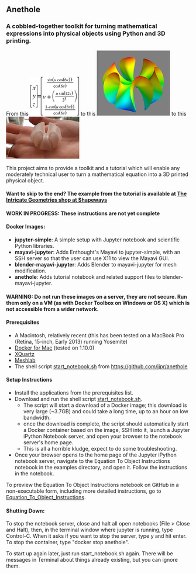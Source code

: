 ## Anethole
### A cobbled-together toolkit for turning mathematical expressions into physical objects using Python and 3D printing.  

From this ![the equation][equation] to this ![the figure][figure] to this ![the printed object][object]

This project aims to provide a toolkit and a tutorial which will enable any moderately technical user to turn a mathematical equation into a 3D printed physical object.  

#### Want to skip to the end?  The example from the tutorial is available at [The Intricate Geometries shop at Shapeways][8]

#### WORK IN PROGRESS:  These instructions are not yet complete

#### Docker Images:  
- **jupyter-simple**:  A simple setup with Jupyter notebook and scientific Python libraries. 
- **mayavi-jupyter**:  Adds Enthought's Mayavi to jupyter-simple, with an SSH server so that the user can use X11 to view the Mayavi GUI.  
- **blender-mayavi-jupyter**:  Adds Blender to mayavi-jupyter for mesh modification.  
- **anethole**:  Adds tutorial notebook and related support files to blender-mayavi-jupyter.  

#### WARNING:  Do not run these images on a server, they are not secure.  Run them only on a VM (as with Docker Toolbox on Windows or OS X) which is not accessible from a wider network.

#### Prerequisites
- A Macintosh, relatively recent (this has been tested on a MacBook Pro (Retina, 15-inch, Early 2013) running Yosemite)
- [Docker for Mac][3] (tested on 1.10.0)
- [XQuartz][4]
- [Meshlab][5]
- The shell script [start_notebook.sh][6] from https://github.com/jjpr/anethole

#### Setup Instructions
- Install the applications from the prerequisites list.  
- Download and run the shell script [start_notebook.sh][6].  
  - The script will start a download of a Docker image;  this download is very large (~3.7GB) and could take a long time, up to an hour on low bandwidth.  
  - once the download is complete, the script should automatically start a Docker container based on the image, SSH into it, launch a Jupyter iPython Notebook server, and open your browser to the notebook server's home page.  
  - This is all a horrible kludge, expect to do some troubleshooting.  
- Once your browser opens to the home page of the Jupyter iPython notebook server, navigate to the Equation To Object Instructions notebook in the examples directory, and open it.  Follow the instructions in the notebook.  

To preview the Equation To Object Instructions notebook on GitHub in a non-executable form, including more detailed instructions, go to [Equation_To_Object_Instructions][7].

#### Shutting Down:  
To stop the notebook server, close and halt all open notebooks (File > Close and Halt), then, in the terminal window where jupyter is running, type Control-C.  When it asks if you want to stop the server, type y and hit enter.  To stop the container, type "docker stop anethole".  

To start up again later, just run start_notebook.sh again.  There will be messages in Terminal about things already existing, but you can ignore them.  
  

[equation]: docker/anethole/images/ruffle_equation.png
[figure]: docker/anethole/images/wrapped_ruffle.png
[object]: docker/anethole/images/printed.png

[1]: http://www.python.org/
[2]: http://www.shapeways.com/
[3]: https://www.docker.com/products/docker#/mac
[4]: http://www.xquartz.org/
[5]: http://meshlab.sourceforge.net/
[6]: https://github.com/jjpr/anethole/raw/master/start_notebook.sh
[7]: https://github.com/jjpr/anethole/blob/master/docker/anethole/Equation_To_Object_Instructions.ipynb
[8]: http://shpws.me/LJvl